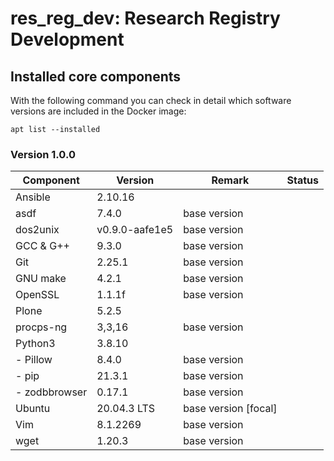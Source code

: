 # res_reg_dev: Research Registry Development

## <a name="installed"></a> Installed core components

With the following command you can check in detail which software versions are included in the Docker image:

    apt list --installed

### Version 1.0.0

| Component     | Version        | Remark               | Status  |
|---------------|----------------|----------------------|---------|
| Ansible       | 2.10.16        |                      |         | 
| asdf          | 7.4.0          | base version         |         | 
| dos2unix      | v0.9.0-aafe1e5 | base version         |         | 
| GCC & G++     | 9.3.0          | base version         |         |
| Git           | 2.25.1         | base version         |         | 
| GNU make      | 4.2.1          | base version         |         | 
| OpenSSL       | 1.1.1f         | base version         |         | 
| Plone         | 5.2.5          |                      |         | 
| procps-ng     | 3,3,16         | base version         |         | 
| Python3       | 3.8.10         |                      |         |
| - Pillow      | 8.4.0          | base version         |         |
| - pip         | 21.3.1         | base version         |         |
| - zodbbrowser | 0.17.1         | base version         |         |
| Ubuntu        | 20.04.3 LTS    | base version [focal] |         | 
| Vim           | 8.1.2269       | base version         |         |
| wget          | 1.20.3         | base version         |         | 
